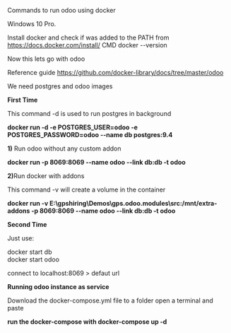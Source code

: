 Commands to run odoo using docker

Windows 10 Pro.

Install docker and check if was added to the PATH
from https://docs.docker.com/install/
CMD docker --version

Now this lets go with odoo

Reference guide https://github.com/docker-library/docs/tree/master/odoo

We need postgres and odoo images

<strong>First Time</strong>

This command -d is used to run postgres in background

<strong>docker run -d -e POSTGRES_USER=odoo -e POSTGRES_PASSWORD=odoo --name db postgres:9.4</strong>

<strong>1)</strong> Run odoo without any custom addon

<strong>docker run -p 8069:8069 --name odoo --link db:db -t odoo</strong>


<strong>2)</strong>Run docker with addons

This command -v will create a volume in the container

<strong>docker run -v E:\gpshiring\Demos\gps.odoo.modules\src:/mnt/extra-addons -p 8069:8069 --name odoo --link db:db -t odoo</strong>

<strong>Second Time</strong>

Just use:

 docker start db <br/>
 docker start odoo
 
connect to localhost:8069 > defaut url

<strong>Running odoo instance as service</strong>

Download the docker-compose.yml file to a folder open a terminal and paste

<strong>run the docker-compose with docker-compose up -d</strong>

